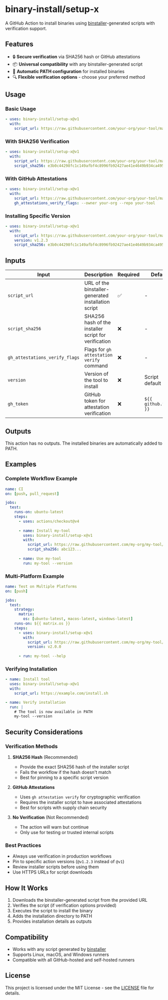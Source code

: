 # binary-install/setup-x

A GitHub Action to install binaries using [binstaller](https://github.com/binary-install/binstaller)-generated scripts with verification support.

## Features

- 🔒 **Secure verification** via SHA256 hash or GitHub attestations
- 📦 **Universal compatibility** with any binstaller-generated script
- 🚀 **Automatic PATH configuration** for installed binaries
- 🔍 **Flexible verification options** - choose your preferred method

## Usage

### Basic Usage

```yaml
- uses: binary-install/setup-x@v1
  with:
    script_url: https://raw.githubusercontent.com/your-org/your-tool/main/install.sh
```

### With SHA256 Verification

```yaml
- uses: binary-install/setup-x@v1
  with:
    script_url: https://raw.githubusercontent.com/your-org/your-tool/main/install.sh
    script_sha256: e3b0c44298fc1c149afbf4c8996fb92427ae41e4649b934ca495991b7852b855
```

### With GitHub Attestations

```yaml
- uses: binary-install/setup-x@v1
  with:
    script_url: https://raw.githubusercontent.com/your-org/your-tool/main/install.sh
    gh_attestations_verify_flags: --owner your-org --repo your-tool
```

### Installing Specific Version

```yaml
- uses: binary-install/setup-x@v1
  with:
    script_url: https://raw.githubusercontent.com/your-org/your-tool/main/install.sh
    version: v1.2.3
    script_sha256: e3b0c44298fc1c149afbf4c8996fb92427ae41e4649b934ca495991b7852b855
```

## Inputs

| Input | Description | Required | Default |
|-------|-------------|----------|---------|
| `script_url` | URL of the binstaller-generated installation script | ✅ | - |
| `script_sha256` | SHA256 hash of the installer script for verification | ❌ | - |
| `gh_attestations_verify_flags` | Flags for `gh attestation verify` command | ❌ | - |
| `version` | Version of the tool to install | ❌ | Script default |
| `gh_token` | GitHub token for attestation verification | ❌ | `${{ github.token }}` |

## Outputs

This action has no outputs. The installed binaries are automatically added to PATH.

## Examples

### Complete Workflow Example

```yaml
name: CI
on: [push, pull_request]

jobs:
  test:
    runs-on: ubuntu-latest
    steps:
      - uses: actions/checkout@v4
      
      - name: Install my-tool
        uses: binary-install/setup-x@v1
        with:
          script_url: https://raw.githubusercontent.com/my-org/my-tool/main/install.sh
          script_sha256: abc123...
      
      - name: Use my-tool
        run: my-tool --version
```

### Multi-Platform Example

```yaml
name: Test on Multiple Platforms
on: [push]

jobs:
  test:
    strategy:
      matrix:
        os: [ubuntu-latest, macos-latest, windows-latest]
    runs-on: ${{ matrix.os }}
    steps:
      - uses: binary-install/setup-x@v1
        with:
          script_url: https://raw.githubusercontent.com/my-org/my-tool/main/install.sh
          version: v2.0.0
      
      - run: my-tool --help
```

### Verifying Installation

```yaml
- name: Install tool
  uses: binary-install/setup-x@v1
  with:
    script_url: https://example.com/install.sh

- name: Verify installation
  run: |
    # The tool is now available in PATH
    my-tool --version
```

## Security Considerations

### Verification Methods

1. **SHA256 Hash** (Recommended)
   - Provide the exact SHA256 hash of the installer script
   - Fails the workflow if the hash doesn't match
   - Best for pinning to a specific script version

2. **GitHub Attestations**
   - Uses `gh attestation verify` for cryptographic verification
   - Requires the installer script to have associated attestations
   - Best for scripts with supply chain security

3. **No Verification** (Not Recommended)
   - The action will warn but continue
   - Only use for testing or trusted internal scripts

### Best Practices

- Always use verification in production workflows
- Pin to specific action versions (`@v1.2.3` instead of `@v1`)
- Review installer scripts before using them
- Use HTTPS URLs for script downloads

## How It Works

1. Downloads the binstaller-generated script from the provided URL
2. Verifies the script (if verification options provided)
3. Executes the script to install the binary
4. Adds the installation directory to PATH
5. Provides installation details as outputs

## Compatibility

- Works with any script generated by [binstaller](https://github.com/binary-install/binstaller)
- Supports Linux, macOS, and Windows runners
- Compatible with all GitHub-hosted and self-hosted runners

## License

This project is licensed under the MIT License - see the [LICENSE](LICENSE) file for details.